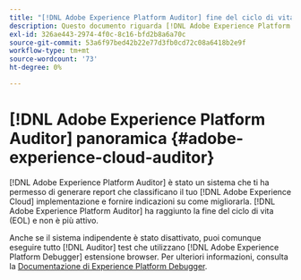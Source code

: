```yaml
---
title: "[!DNL Adobe Experience Platform Auditor] fine del ciclo di vita"
description: Questo documento riguarda [!DNL Adobe Experience Platform Auditor] e i suoi successori.
exl-id: 326ae443-2974-4f0c-8c16-bfd2b8a6a70c
source-git-commit: 53a6f97bed42b22e77d3fb0cd72c08a6418b2e9f
workflow-type: tm+mt
source-wordcount: '73'
ht-degree: 0%

---
```


# [!DNL Adobe Experience Platform Auditor] panoramica {#adobe-experience-cloud-auditor}

[!DNL Adobe Experience Platform Auditor] è stato un sistema che ti ha permesso di generare report che classificano il tuo [!DNL Adobe Experience Cloud] implementazione e fornire indicazioni su come migliorarla. [!DNL Adobe Experience Platform Auditor] ha raggiunto la fine del ciclo di vita (EOL) e non è più attivo.

Anche se il sistema indipendente è stato disattivato, puoi comunque eseguire tutto [!DNL Auditor] test che utilizzano [!DNL Adobe Experience Platform Debugger] estensione browser. Per ulteriori informazioni, consulta la [Documentazione di Experience Platform Debugger](https://experienceleague.adobe.com/docs/debugger/using-v2/experience-cloud-debugger.html).
